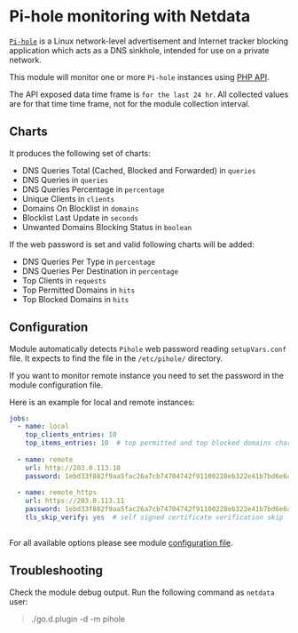# Pi-hole monitoring with Netdata

[`Pi-hole`](https://pi-hole.net) is a Linux network-level advertisement and Internet tracker blocking application which acts as a DNS sinkhole, intended for use on a private network.

This module will monitor one or more `Pi-hole` instances using [PHP API](https://github.com/pi-hole/AdminLTE).

The API exposed data time frame is `for the last 24 hr`. All collected values are for that time time frame, not for the module collection interval.

## Charts 

It produces the following set of charts:

-   DNS Queries Total (Cached, Blocked and Forwarded) in `queries`
-   DNS Queries in `queries`
-   DNS Queries Percentage in `percentage`  
-   Unique Clients in `clients`
-   Domains On Blocklist in `domains`
-   Blocklist Last Update in `seconds`
-   Unwanted Domains Blocking Status in `boolean`
 
If the web password is set and valid following charts will be added:

-   DNS Queries Per Type in `percentage`
-   DNS Queries Per Destination in `percentage`
-   Top Clients in `requests`
-   Top Permitted Domains in `hits`
-   Top Blocked Domains in `hits`

## Configuration

Module automatically detects `Pihole` web password reading `setupVars.conf` file. It expects to find the file in the `/etc/pihole/` directory.

If you want to monitor remote instance you need to set the password in the module configuration file. 

Here is an example for local and remote instances:

```yaml
jobs:
  - name: local
    top_clients_entries: 10
    top_items_entries: 10  # top permitted and top blocked domains charts
    
  - name: remote
    url: http://203.0.113.10
    password: 1ebd33f882f9aa5fac26a7cb74704742f91100228eb322e41b7bd6e6aeb8f74b
    
  - name: remote_https
    url: https://203.0.113.11
    password: 1ebd33f882f9aa5fac26a7cb74704742f91100228eb322e41b7bd6e6aeb8f74b
    tls_skip_verify: yes  # self signed certificate verification skip
    
```

For all available options please see module [configuration file](https://github.com/netdata/go.d.plugin/blob/master/config/go.d/pihole.conf).

## Troubleshooting

Check the module debug output. Run the following command as `netdata` user:

> ./go.d.plugin -d -m pihole
